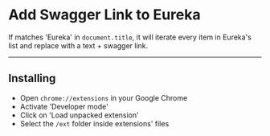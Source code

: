 # Add Swagger Link to Eureka

If matches 'Eureka' in `document.title`, it will iterate every item in Eureka's list and replace with a text + swagger link.

---

## Installing
- Open `chrome://extensions` in your Google Chrome
- Activate 'Developer mode'
- Click on 'Load unpacked extension'
- Select the `/ext` folder inside extensions' files